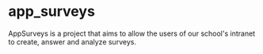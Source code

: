 app_surveys
===========

AppSurveys is a project that aims to allow the users of our school's intranet to create, answer and analyze surveys.
